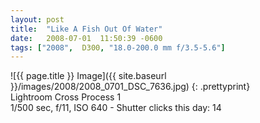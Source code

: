 ```yaml
---
layout: post
title:  "Like A Fish Out Of Water"
date:   2008-07-01  11:50:39 -0600
tags: ["2008",  D300, "18.0-200.0 mm f/3.5-5.6"]
---
```

![{{ page.title }} Image]({{ site.baseurl }}/images/2008/2008_0701_DSC_7636.jpg)
{: .prettyprint}  
Lightroom Cross Process 1  
1/500 sec, f/11, ISO 640 - Shutter clicks this day: 14